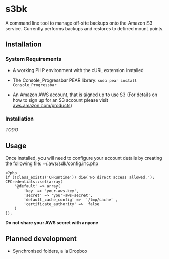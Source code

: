 # s3bk

A command line tool to manage off-site backups onto the Amazon S3 service.  Currently performs backups and restores to defined mount points.

## Installation

### System Requirements

* A working PHP environment with the cURL extension installed
* The Console_Progressbar PEAR library: `sudo pear install Console_Progressbar`

* An Amazon AWS account, that is signed up to use S3 (For details on how to sign up for an S3 account please visit [aws.amazon.com/products](http://aws.amazon.com/products))

### Installation
*TODO*

## Usage

Once installed, you will need to configure your account details by creating the following file: ~/.aws/sdk/config.inc.php

    <?php
    if (!class_exists('CFRuntime')) die('No direct access allowed.');
    CFCredentials::set(array(
        '@default' => array(
            'key' => 'your-aws-key',
            'secret' => 'your-aws-secret',
            'default_cache_config' =>  '/tmp/cache' ,
            'certificate_authority' =>  false
        )
    ));

**Do not share your AWS secret with anyone**

## Planned development

* Synchronised folders, a la Dropbox